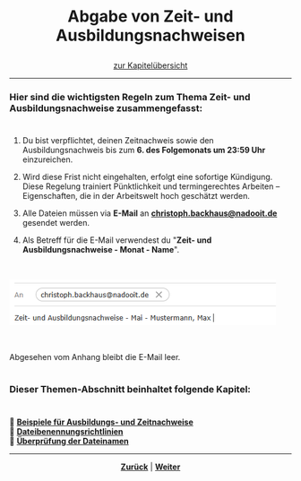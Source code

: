 # <p align="center">Abgabe von Zeit- und Ausbildungsnachweisen</p>

<p align="center">
<a href="#dieser-themen-abschnitt-beinhaltet-folgende-kapitel">zur Kapitelübersicht</a>
</p>

---

### Hier sind die wichtigsten Regeln zum Thema Zeit- und Ausbildungsnachweise zusammengefasst:

#

1. Du bist verpflichtet, deinen Zeitnachweis sowie den Ausbildungsnachweis bis zum **6. des Folgemonats um 23:59 Uhr** einzureichen.

2. Wird diese Frist nicht eingehalten, erfolgt eine sofortige Kündigung.
   Diese Regelung trainiert Pünktlichkeit und termingerechtes Arbeiten – Eigenschaften, die in der Arbeitswelt hoch geschätzt werden.

3. Alle Dateien müssen via **E-Mail** an [**christoph.backhaus@nadooit.de**](mailto:christoph.backhaus@nadooit.de) gesendet werden.

4. Als Betreff für die E-Mail verwendest du "**Zeit- und Ausbildungsnachweise - Monat - Name**".

<br>

![alt text](image-2.png)

<br> 

Abgesehen vom Anhang bleibt die E-Mail leer.

#

### Dieser Themen-Abschnitt beinhaltet folgende Kapitel:

#

🔹 [**Beispiele für Ausbildungs- und Zeitnachweise**](/docs/01-organisation/02-zeit_und_ausbildungsnachweise/01-beispiele/README.md) </br>
🔹 [**Dateibenennungsrichtlinien**](/docs/01-organisation/02-zeit_und_ausbildungsnachweise/02-dateibenennung/README.md) </br>
🔹 [**Überprüfung der Dateinamen**](/docs/01-organisation/02-zeit_und_ausbildungsnachweise/03-ueberpruefung/README.md) </br>

---

<p align="center">
<a href="/docs/01-organisation/01-zeiterfassung/01-launchpad-guide/README.md"><strong>Zurück</strong></a> | <a href="/docs/01-organisation/02-zeit_und_ausbildungsnachweise/01-beispiele/README.md"><strong>Weiter</strong></a>
</p>
